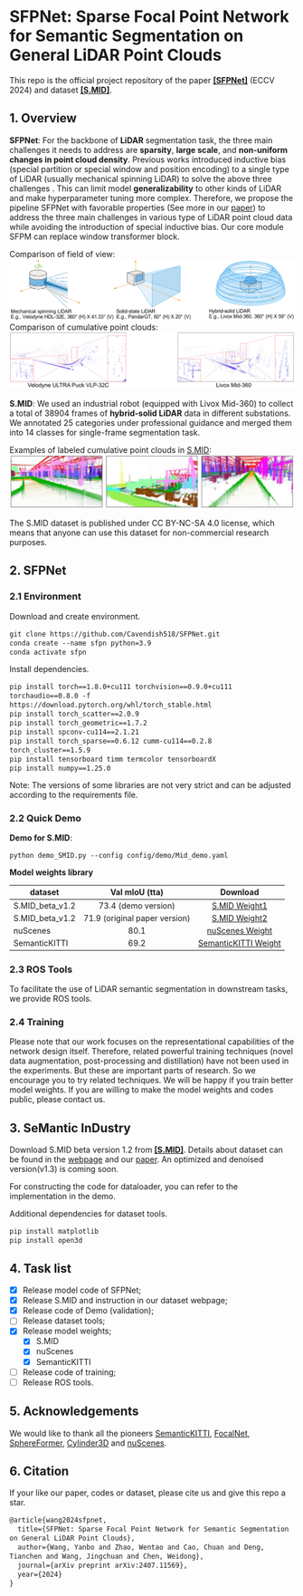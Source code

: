 # SFPNet: Sparse Focal Point Network for Semantic Segmentation on General LiDAR Point Clouds 

This repo is the official project repository of the paper **[\[SFPNet\]](http://arxiv.org/abs/2407.11569)** (ECCV 2024) and dataset **[\[S.MID\]](https://www.semanticindustry.top)**.

## 1. Overview
**SFPNet**: 
For the backbone of **LiDAR** segmentation task, the three main challenges it needs to address are **sparsity**, **large scale**, and **non-uniform changes in point cloud density**. 
Previous works introduced inductive bias (special partition or special window and position encoding) to a single type of LiDAR (usually mechanical spinning LiDAR) to solve the 
above three challenges . This can limit model **generalizability** to other kinds of LiDAR and make hyperparameter tuning more complex.
 Therefore, we propose the pipeline SFPNet with favorable properties (See more in our  [paper](http://arxiv.org/abs/2407.11569)) to address the three main challenges in various type of LiDAR
  point cloud data while avoiding the introduction of special inductive bias. Our core module SFPM can replace window transformer block.

Comparison of field of view:
![image](Figs/LiDAR1.jpg)
Comparison of cumulative point clouds:
![image](Figs/LiDAR2.jpg)



**S.MID**:
We used an industrial robot (equipped with Livox Mid-360) to collect a total of 38904 frames of **hybrid-solid LiDAR** data in different substations. 
We annotated 25 categories under professional guidance and merged them into 14 classes for single-frame segmentation task. 

Examples of labeled cumulative point clouds in [S.MID](https://www.semanticindustry.top/dataset):
![image](Figs/SMID.jpg)

The S.MID dataset is published under CC BY-NC-SA 4.0 license, which means that anyone can use this dataset for non-commercial research purposes.

## 2. SFPNet

### 2.1 Environment
Download and create environment.
```
git clone https://github.com/Cavendish518/SFPNet.git
conda create --name sfpn python=3.9
conda activate sfpn
```
Install dependencies.
```
pip install torch==1.8.0+cu111 torchvision==0.9.0+cu111 torchaudio==0.8.0 -f https://download.pytorch.org/whl/torch_stable.html
pip install torch_scatter==2.0.9
pip install torch_geometric==1.7.2
pip install spconv-cu114==2.1.21
pip install torch_sparse==0.6.12 cumm-cu114==0.2.8 torch_cluster==1.5.9
pip install tensorboard timm termcolor tensorboardX
pip install numpy==1.25.0
```
Note: The versions of some libraries are not very strict and can be adjusted according to the requirements file.
### 2.2 Quick Demo
**Demo for S.MID**:
```
python demo_SMID.py --config config/demo/Mid_demo.yaml
```

**Model weights library**

| dataset                                                                      |        Val mIoU (tta)         |         Download          |
|------------------------------------------------------------------------------|:-----------------------------:|:-------------------------:|
| S.MID_beta_v1.2                                                              |     73.4  (demo version)      | [S.MID Weight1](https://drive.google.com/file/d/1vrLca270ZrT7zDAiwE_9cMffiGse4qIl/view?usp=sharing) |
| S.MID_beta_v1.2 | 71.9 (original paper version) |       [S.MID Weight2](https://drive.google.com/file/d/1hvTmEdBdYSe-Rjgc-S9et9P5F5XdAB56/view?usp=sharing)       |
| nuScenes |             80.1              |      [nuScenes Weight](https://drive.google.com/file/d/1ovEpw6_1km28FM_YmHGwbs0ShUVraL4t/view?usp=sharing)      |
| SemanticKITTI |             69.2              |   [SemanticKITTI Weight](https://drive.google.com/file/d/1xoXseXGDKtNC4dm2axb_8u9rxzNS1Qe_/view?usp=sharing)    |

###  2.3 ROS Tools
To facilitate the use of LiDAR semantic segmentation in downstream tasks, we provide ROS tools.

###  2.4 Training
Please note that our work focuses on the representational capabilities of the network design itself. Therefore, related powerful training techniques (novel data augmentation, post-processing
 and distillation) have not been used in the experiments. But these are important parts of research. So we encourage you to try related techniques. We will be happy if you train better model 
 weights. If you are willing to make the model weights and codes public, please contact us.

## 3. SeMantic InDustry 
Download S.MID beta version 1.2 from **[\[S.MID\]](https://www.semanticindustry.top/download)**. Details about dataset can be found in the [webpage](https://www.semanticindustry.top) and our [paper](http://arxiv.org/abs/2407.11569). 
An optimized and denoised version(v1.3) is coming soon.

For constructing the code for dataloader, you can refer to the implementation in the demo.

Additional dependencies for dataset tools.
```
pip install matplotlib
pip install open3d
```

## 4. Task list
- [x] Release model code of SFPNet;
- [x] Release S.MID and instruction in our dataset webpage;
- [x] Release code of Demo (validation);
- [ ] Release dataset tools;
- [x] Release model weights;
  - [x] S.MID
  - [x] nuScenes
  - [x] SemanticKITTI
- [ ] Release code of training;
- [ ] Release ROS tools.
## 5. Acknowledgements
We would like to thank all the pioneers [SemanticKITTI](https://github.com/PRBonn/semantic-kitti-api), [FocalNet](https://github.com/microsoft/FocalNet), [SphereFormer](https://github.com/dvlab-research/SphereFormer/tree/master), [Cylinder3D](https://github.com/xinge008/Cylinder3D) and [nuScenes](https://github.com/nutonomy/nuscenes-devkit). 

## 6. Citation
If your like our paper, codes or dataset, please cite us and give this repo a star.
```
@article{wang2024sfpnet,
  title={SFPNet: Sparse Focal Point Network for Semantic Segmentation on General LiDAR Point Clouds},
  author={Wang, Yanbo and Zhao, Wentao and Cao, Chuan and Deng, Tianchen and Wang, Jingchuan and Chen, Weidong},
  journal={arXiv preprint arXiv:2407.11569},
  year={2024}
}
```
